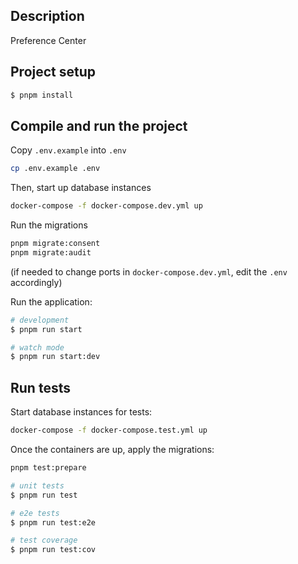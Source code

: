 ## Description

Preference Center

## Project setup

```bash
$ pnpm install
```

## Compile and run the project

Copy `.env.example` into `.env`

```bash
cp .env.example .env
```

Then, start up database instances

```bash
docker-compose -f docker-compose.dev.yml up
```

Run the migrations
```bash
pnpm migrate:consent
pnpm migrate:audit
```

(if needed to change ports in `docker-compose.dev.yml`, edit the `.env` accordingly)

Run the application:

```bash
# development
$ pnpm run start

# watch mode
$ pnpm run start:dev

```

## Run tests

Start database instances for tests:

```bash
docker-compose -f docker-compose.test.yml up
```

Once the containers are up, apply the migrations:

```bash
pnpm test:prepare
```

```bash
# unit tests
$ pnpm run test

# e2e tests
$ pnpm run test:e2e

# test coverage
$ pnpm run test:cov
```

